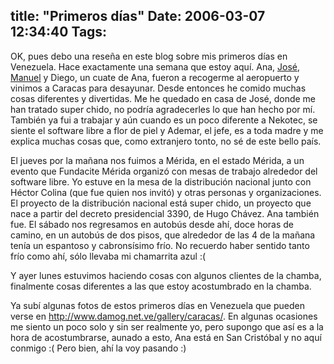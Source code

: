 title: "Primeros días"
Date: 2006-03-07 12:34:40
Tags: 
---
<p>OK, pues debo una reseña en este blog sobre mis primeros días en Venezuela. Hace exactamente una semana que estoy aquí. Ana, <a target="_blank" href="http://bureado.unplug.org.ve">José</a>, <a target="_blank" href="http://mannyto.unplug.org.ve">Manuel</a> y Diego, un cuate de Ana, fueron a recogerme al aeropuerto y vinimos a Caracas para desayunar. Desde entonces he comido muchas cosas diferentes y divertidas. Me he quedado en casa de José, donde me han tratado super chido, no podría agradecerles lo que han hecho por mí. También ya fui a trabajar y aún cuando es un poco diferente a Nekotec, se siente el software libre a flor de piel y Ademar, el jefe, es a toda madre y me explica muchas cosas que, como extranjero tonto, no sé de este bello país.</p>

<p>El jueves por la mañana nos fuimos a Mérida, en el estado Mérida, a un evento que Fundacite Mérida organizó con mesas de trabajo alrededor del software libre. Yo estuve en la mesa de la distribución nacional junto con Héctor Colina (que fue quien nos invitó) y otras personas y organizaciones. El proyecto de la distribución nacional está super chido, un proyecto que nace a partir del decreto presidencial 3390, de Hugo Chávez. Ana también fue. El sábado nos regresamos en autobús desde ahí, doce horas de camino, en un autobús de dos pisos, que alrededor de las 4 de la mañana tenía un espantoso y cabronsísimo frío. No recuerdo haber sentido tanto frío como ahí, sólo llevaba mi chamarrita azul :(</p>

<p>Y ayer lunes estuvimos haciendo cosas con algunos clientes de la chamba, finalmente cosas diferentes a las que estoy acostumbrado en la chamba.</p>

<p>Ya subí algunas fotos de estos primeros días en Venezuela que pueden verse en <a target="_blank" href="http://www.damog.net.ve/gallery/caracas/"><a href="http://www.damog.net.ve/gallery/caracas/">http://www.damog.net.ve/gallery/caracas/</a></a>. En algunas ocasiones me siento un poco solo y sin ser realmente yo, pero supongo que así es a la hora de acostumbrarse, aunado a esto, Ana está en San Cristóbal y no aquí conmigo :( Pero bien, ahí la voy pasando :)</p>
